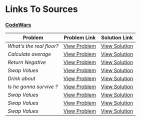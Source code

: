 # Links To Sources

### [CodeWars](https://codewars.com)


|        Problem                              |              Problem Link                                               |                     Solution Link                   |
|---------------------------------------------|-------------------------------------------------------------------------|-----------------------------------------------------|
| *What's the real floor?*                    | [View Problem](https://www.codewars.com/kata/574b3b1599d8f897470018f6)  | [View Solution](what's_the_real_floor.cpp)      
| *Calculate average*                         | [View Problem](https://www.codewars.com/kata/57a2013acf1fa5bfc4000921)  | [View Solution](calculate_average.cpp)      
| *Return Negative*                           | [View Problem](https://www.codewars.com/kata/55685cd7ad70877c23000102)  | [View Solution](return_negative.cpp)      
| *Swap Values*                               | [View Problem](https://www.codewars.com/kata/5388f0e00b24c5635e000fc6)  | [View Solution](swap_values.cpp)      
| *Drink about*                               | [View Problem](https://www.codewars.com/kata/56170e844da7c6f647000063)  | [View Solution](drink_about.cpp)      
| *Is he gonna survive ?*                     | [View Problem](https://www.codewars.com/kata/59ca8246d751df55cc00014c)  | [View Solution](is_he_gonna_survive.cpp)      
| *Swap Values*                               | [View Problem](https://www.codewars.com/kata/5388f0e00b24c5635e000fc6)  | [View Solution](swap_values.cpp)      
| *Swap Values*                               | [View Problem](https://www.codewars.com/kata/5388f0e00b24c5635e000fc6)  | [View Solution](swap_values.cpp)      
| *Swap Values*                               | [View Problem](https://www.codewars.com/kata/5388f0e00b24c5635e000fc6)  | [View Solution](swap_values.cpp)      
